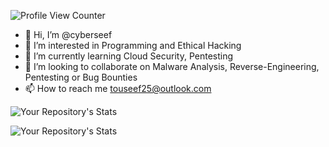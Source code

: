 ![Profile View Counter](https://komarev.com/ghpvc/?username=cyberseef&theme=purple)

- 👋 Hi, I’m @cyberseef
- 👀 I’m interested in Programming and Ethical Hacking
- 🌱 I’m currently learning Cloud Security, Pentesting
- 💞️ I’m looking to collaborate on Malware Analysis, Reverse-Engineering, Pentesting or Bug Bounties
- 📫 How to reach me touseef25@outlook.com

![Your Repository's Stats](https://github-readme-stats.vercel.app/api?username=cyberseef&show_icons=true)

![Your Repository's Stats](https://github-readme-stats.vercel.app/api/top-langs/?username=cyberseef&theme=blue-green-red)

<!---
![Hits](https://hitcounter.pythonanywhere.com/count/tag.svg?url = https://github.com/cyberseef/DVWA-Installation-Guide)
--->
<!---
cyberseef/cyberseef is a ✨ special ✨ repository because its `README.md` (this file) appears on your GitHub profile.
You can click the Preview link to take a look at your changes.
--->

